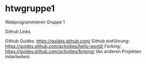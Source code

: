 # htwgruppe1
Webprogrammieren Gruppe 1


Github Links

Github Guides: https://guides.github.com/
Github einführung: https://guides.github.com/activities/hello-world/
Forking: https://guides.github.com/activities/forking/ (An anderen Projekten mitarbeiten)